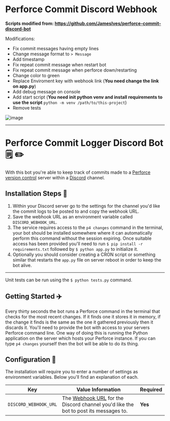 # Perforce Commit Discord Webhook
**Scripts modified from: https://github.com/JamesIves/perforce-commit-discord-bot**

Modifications:
- Fix commit messages having empty lines
- Change message format to `> Message`
- Add timestamp
- Fix repeat commit message when restart bot
- Fix repeat commit message when perforce down/restarting
- Change color to green
- Replace Enviroment key with webhook link (**You need change the link on app.py**)
- Add debug message on console
- Add start script (**You need init python venv and install requirements to use the script** `python -m venv /path/to/this-project`)
- Remove tests

![image](https://user-images.githubusercontent.com/30746531/230206250-8f5b62a8-302e-41a5-868e-0bfccc8f11a3.png)

-------------------------------------------------

# Perforce Commit Logger Discord Bot 🗒️ ✏️

With this bot you're able to keep track of commits made to a [Perforce version control](https://www.perforce.com/) server within a [Discord](https://discordapp.com/) channel. 

## Installation Steps 💽

1. Within your Discord server go to the settings for the channel you'd like the commit logs to be posted to and copy the webhook URL.
2. Save the webhook URL as an environment variable called `DISCORD_WEBHOOK_URL`. 
3. The service requires access to the `p4 changes` command in the terminal, your bot should be installed somewhere where it can automatically perform this command without the session expiring. Once suitable access has been provided you'll need to run `$ pip install -r requirements.txt` followed by `$ python app.py` to initialize it.
4. Optionally you should consider creating a CRON script or something similar that restarts the `app.py` file on server reboot in order to keep the bot alive.

---

Unit tests can be run using the `$ python tests.py` command.

## Getting Started :airplane:

Every thirty seconds the bot runs a Perforce command in the terminal that checks for the most recent changes. If it finds one it stores it in memory, if the change it finds is the same as the one it gathered previously then it discards it. You'll need to provide the bot with access to your servers Perforce command line. One way of doing this is running the Python application on the server which hosts your Perforce instance. If you can type `p4 changes` yourself then the bot will be able to do its thing.

## Configuration 📁

The installation will require you to enter a number of settings as environment variables. Below you'll find an explanation of each.

| Key  | Value Information | Required |
| ------------- | ------------- | ------------- |
| `DISCORD_WEBHOOK_URL`  | The [Webhook URL](https://support.discordapp.com/hc/en-us/articles/228383668-Intro-to-Webhooks) for the Discord channel you'd like the bot to post its messages to. | **Yes** |

